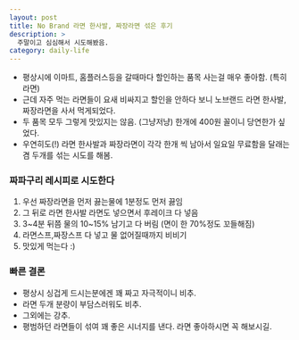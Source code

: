 ```yaml
---
layout: post
title: No Brand 라면 한사발, 짜장라면 섞은 후기
description: >
  주말이고 심심해서 시도해봤음.
category: daily-life
---
```


- 평상시에 이마트, 홈플러스등을 갈때마다 할인하는 품목 사는걸 매우 좋아함. (특히 라면)
- 근데 자주 먹는 라면들이 요새 비싸지고 할인을 안하다 보니 노브랜드 라면 한사발, 짜장라면을
  사서 먹게되었다.
- 두 품목 모두 그렇게 맛있지는 않음. (그냥저냥) 한개에 400원 꼴이니
  당연한가 싶었다.
- 우연히도(!) 라면 한사발과 짜장라면이 각각 한개 씩 남아서 일요일 무료함을 달래는겸 두개를 섞는 시도를 해봄.

### 짜파구리 레시피로 시도한다

1. 우선 짜장라면을 먼저 끓는물에 1분정도 먼저 끓임
2. 그 뒤로 라면 한사발 라면도 넣으면서 후레이크 다 넣음
3. 3~4분 뒤쯤 물의 10~15% 남기고 다 버림 (면이 한 70%정도 꼬들해짐)
4. 라면스프,짜장스프 다 넣고 물 없어질때까지 비비기
5. 맛있게 먹는다 :)

### 빠른 결론

- 평상시 싱겁게 드시는분에겐 꽤 짜고 자극적이니 비추.
- 라면 두개 분량이 부담스러워도 비추.
- 그외에는 강추.
- 평범하던 라면들이 섞여 꽤 좋은 시너지를 낸다. 라면 좋아하시면 꼭 해보시길.
